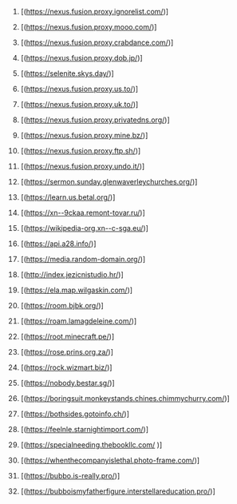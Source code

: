 1. [(https://nexus.fusion.proxy.ignorelist.com/)]

2. [(https://nexus.fusion.proxy.mooo.com/)]

3. [(https://nexus.fusion.proxy.crabdance.com/)]

4. [(https://nexus.fusion.proxy.dob.jp/)]

5. [(https://selenite.skys.day/)]

6. [(https://nexus.fusion.proxy.us.to/)]

7. [(https://nexus.fusion.proxy.uk.to/)]

8. [(https://nexus.fusion.proxy.privatedns.org/)]

9. [(https://nexus.fusion.proxy.mine.bz/)]

10. [(https://nexus.fusion.proxy.ftp.sh/)]

11. [(https://nexus.fusion.proxy.undo.it/)]

12. [(https://sermon.sunday.glenwaverleychurches.org/)]

13. [(https://learn.us.betal.org/)]

14. [(https://xn--9ckaa.remont-tovar.ru/)]

15. [(https://wikipedia-org.xn--c-sga.eu/)]

16. [(https://api.a28.info/)]

17. [(https://media.random-domain.org/)]

18. [(http://index.jezicnistudio.hr/)]

19. [(https://ela.map.wilgaskin.com/)]

20. [(https://room.bjbk.org/)]

21. [(https://roam.lamagdeleine.com/)]

22. [(https://root.minecraft.pe/)]

23. [(https://rose.prins.org.za/)]

24. [(https://rock.wizmart.biz/)]

25. [(https://nobody.bestar.sg/)]

26. [(https://boringsuit.monkeystands.chines.chimmychurry.com/)]

27. [(https://bothsides.gotoinfo.ch/)]

28. [(https://feelnle.starnightimport.com/)]

29. [(https://specialneeding.thebookllc.com/ )]

30. [(https://whenthecompanyislethal.photo-frame.com/)]

31. [(https://bubbo.is-really.pro/)]

32. [(https://bubboismyfatherfigure.interstellareducation.pro/)]

